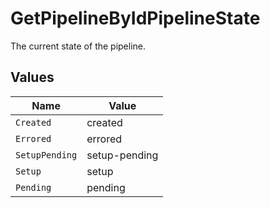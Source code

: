 # GetPipelineByIdPipelineState

The current state of the pipeline.


## Values

| Name           | Value          |
| -------------- | -------------- |
| `Created`      | created        |
| `Errored`      | errored        |
| `SetupPending` | setup-pending  |
| `Setup`        | setup          |
| `Pending`      | pending        |